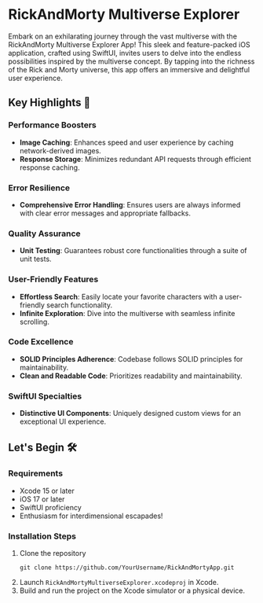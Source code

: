 # RickAndMorty Multiverse Explorer

Embark on an exhilarating journey through the vast multiverse with the RickAndMorty Multiverse Explorer App! This sleek and feature-packed iOS application, crafted using SwiftUI, invites users to delve into the endless possibilities inspired by the multiverse concept. By tapping into the richness of the Rick and Morty universe, this app offers an immersive and delightful user experience.

## Key Highlights 🚀

### Performance Boosters
- **Image Caching**: Enhances speed and user experience by caching network-derived images.
- **Response Storage**: Minimizes redundant API requests through efficient response caching.

### Error Resilience
- **Comprehensive Error Handling**: Ensures users are always informed with clear error messages and appropriate fallbacks.

### Quality Assurance
- **Unit Testing**: Guarantees robust core functionalities through a suite of unit tests.

### User-Friendly Features
- **Effortless Search**: Easily locate your favorite characters with a user-friendly search functionality.
- **Infinite Exploration**: Dive into the multiverse with seamless infinite scrolling.

### Code Excellence
- **SOLID Principles Adherence**: Codebase follows SOLID principles for maintainability.
- **Clean and Readable Code**: Prioritizes readability and maintainability.

### SwiftUI Specialties
- **Distinctive UI Components**: Uniquely designed custom views for an exceptional UI experience.
  
## Let's Begin 🛠

### Requirements
- Xcode 15 or later
- iOS 17 or later
- SwiftUI proficiency
- Enthusiasm for interdimensional escapades!

### Installation Steps
1. Clone the repository
   ```
   git clone https://github.com/YourUsername/RickAndMortyApp.git
   ```
2. Launch `RickAndMortyMultiverseExplorer.xcodeproj` in Xcode.
3. Build and run the project on the Xcode simulator or a physical device.
